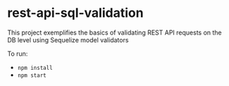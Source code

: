 # rest-api-sql-validation

This project exemplifies the basics of validating REST API requests on the DB level using Sequelize model validators

To run:
- `npm install`
- `npm start`
